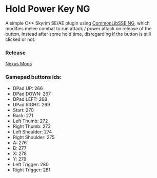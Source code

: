 # Hold Power Key NG

A simple C++ Skyrim SE/AE plugin using [CommonLibSSE NG](https://github.com/CharmedBaryon/CommonLibSSE-NG), which modifies melee combat to run attack / power attack on release of the button, instead after some hold time, disregarding if the button is still clicked or not.

### Release
[Nexus Mods](https://www.nexusmods.com/skyrimspecialedition/mods/106623/)

### Gamepad buttons ids:
- DPad UP: 266
- DPad DOWN: 267
- DPad LEFT: 268
- DPad RIGHT: 269
- Start: 270
- Back: 271
- Left Thumb: 272
- Right Thumb: 273
- Left Shoulder: 274
- Right Shoulder: 275
- A: 276
- B: 277
- X: 278
- Y: 279
- Left Trigger: 280
- Right Trigger: 281
